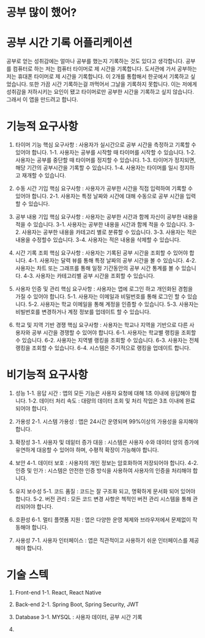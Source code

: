 # 공부 많이 했어?
# 공부 시간 기록 어플리케이션
공부로 얻는 성취감에는 얼마나 공부를 했는지 기록하는 것도 있다고 생각합니다.
공부를 컴퓨터로 하는 저는 컴퓨터 타이머로 제 시간을 기록합니다.
도서관에 가서 공부하는 저는 휴대폰 타이머로 제 시간을 기록합니다.
이 2개를 통합해서 한곳에서 기록하고 싶었습니다.
또한 가끔 시간 기록하는걸 까먹어서 그날을 기록하지 못합니다.
이는 저에게 성취감을 저하시키는 요인이 됐고 타이머로만 공부한 시간을 기록하고 싶지 않습니다.
그래서 이 앱을 만드려고 합니다.

# 기능적 요구사항
1. 타이머 기능
핵심 요구사항 : 사용자가 실시간으로 공부 시간을 측정하고 기록할 수 있어야 합니다.
1-1. 사용자는 공부를 시작할 때 타이머를 시작할 수 있습니다.
1-2. 사용자는 공부를 중단할 때 타이머를 정지할 수 있습니다.
1-3. 타이머가 정지되면, 해당 기간의 공부시간을 기록할 수 있습니다.
1-4. 사용자는 타이머를 일시 정지하고 재개할 수 있습니다.

2. 수동 시간 기입
핵심 요구사항 : 사용자가 공부한 시간을 직접 입력하여 기록할 수 있어야 합니다.
2-1. 사용자는 특정 날짜와 시간에 대해 수동으로 공부 시간을 입력할 수 있습니다.

3. 공부 내용 기입
핵심 요구사항 : 사용자는 공부한 시간과 함께 자신이 공부한 내용을 적을 수 있습니다.
3-1. 사용자는 공부한 내용을 시간과 함께 적을 수 있습니다.
3-2. 사용자는 공부한 내용을 카테고리 별로 분류할 수 있습니다.
3-3. 사용자는 적은 내용을 수정할수 있습니다.
3-4. 사용자는 적은 내용을 삭제할 수 있습니다.

4. 시간 기록 조회
핵심 요구사항 : 사용자는 기록된 공부 시간을 조회할 수 있어야 합니다.
4-1. 사용자는 달력 뷰를 통해 특정 날짜의 공부 시간을 볼 수 있습니다.
4-2. 사용자는 차트 또는 그래프를 통해 일정 기간동안의 공부 시간 통계를 볼 수 있습니다.
4-3. 사용자는 카테고리별 공부 시간을 조회할 수 있습니다.

5. 사용자 인증 및 관리
핵심 요구사항 : 사용자는 앱에 로그인 하고 개인화된 경험을 가질 수 있어야 합니다.
5-1. 사용자는 이메일과 비밀번호를 통해 로그인 할 수 있습니다.
5-2. 사용자는 학교 이메일을 통해 계정을 인증할 수 있습니다.
5-3. 사용자는 비빌번호를 변경하거나 계정 정보를 업데이트 할 수 있습니다.

6. 학교 및 지역 기반 경쟁
핵심 요구사항 : 사용자는 학교나 지역을 기반으로 다른 사용자와 공부 시간을 경쟁할 수 있어야 합니다.
6-1. 사용자는 학교별 랭킹을 조회할 수 있습니다.
6-2. 사용자는 지역별 랭킹을 조회할 수 있습니다.
6-3. 사용자는 전체 랭킹을 조회할 수 있습니다.
6-4. 시스템은 주기적으로 랭킹을 업데이트 합니다.

# 비기능적 요구사항
1. 성능
1-1. 응답 시간 : 앱의 모든 기능은 사용자 요청에 대해 1초 이내에 응답해야 합니다.
1-2. 데이터 처리 속도 : 대량의 데이터 조회 및 처리 작업은 3초 이내에 완료되어야 합니다.

2. 가용성
2-1. 시스템 가용성 : 앱은 24시간 운영되며 99%이상의 가용성을 유지해야 합니다.

3. 확장성
3-1. 사용자 및 데잍터 증가 대응 : 시스템은 사용자 수와 데이터 양의 증가에 유연하게 대응할 수 있어야 하며, 수평적 확장이 가능해야 합니다.

4. 보안
4-1. 데이터 보호 : 사용자의 개인 정보는 암호화하여 저장되어야 합니다.
4-2. 인증 및 인가 : 시스템은 안전한 인증 방식을 사용하여 사용자의 인증을 처리해야 합니다.

5. 유지 보수성
5-1. 코드 품질 : 코드는 잘 구조화 되고, 명확하게 문서화 되어 있어야 합니다.
5-2. 버전 관리 : 모든 코드 변경 사항은 첵적인 버전 관리 시스템을 통해 관리되어야 합니다.

6. 호환성
6-1. 멀티 플랫폼 지원 : 앱은 다양한 운영 체제와 브라우저에서 문제없이 작동해야 합니다.

7. 사용성
7-1. 사용자 인터페이스 : 앱은 직관적이고 사용하기 쉬운 인터페이스를 제공해야 합니다.

# 기술 스텍
1. Front-end
1-1. React, React Native

2. Back-end
2-1. Spring Boot, Spring Security, JWT

3. Database
3-1. MYSQL : 사용자 데이터, 공부 시간 기록

4. 






